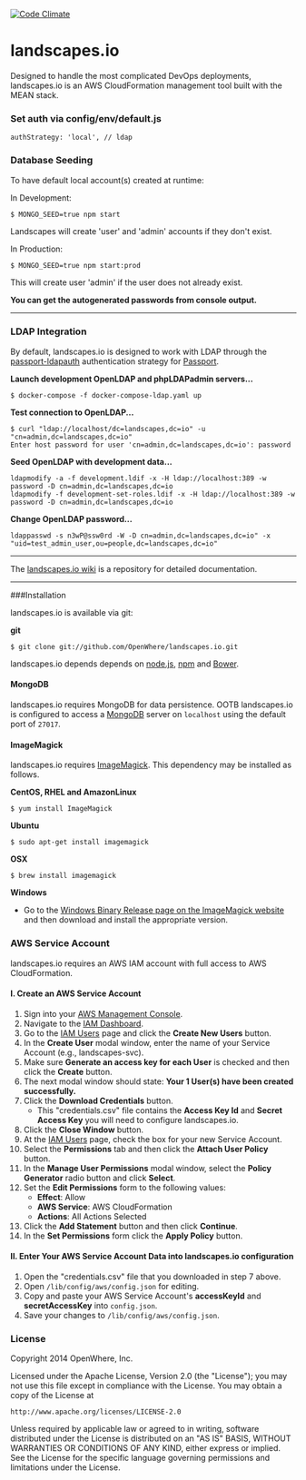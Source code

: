 [![Code Climate](https://codeclimate.com/github/OpenWhere/landscapes.io/badges/gpa.svg)](https://codeclimate.com/github/OpenWhere/landscapes.io)

landscapes.io
===============
Designed to handle the most complicated DevOps deployments, landscapes.io is an AWS CloudFormation management tool built with the MEAN stack.

### Set auth via config/env/default.js
```
authStrategy: 'local', // ldap
```

### Database Seeding

To have default local account(s) created at runtime:

In Development:
```
$ MONGO_SEED=true npm start
```
Landscapes will create 'user' and 'admin' accounts if they don't exist. 

In Production:
```
$ MONGO_SEED=true npm start:prod
```
This will create user 'admin' if the user does not already exist.

**You can get the autogenerated passwords from console output.**

---

### LDAP Integration

By default, landscapes.io is designed to work with LDAP through the [passport-ldapauth](https://github.com/vesse/passport-ldapauth) authentication strategy for [Passport](http://passportjs.org/).

**Launch development OpenLDAP and phpLDAPadmin servers...**
```
$ docker-compose -f docker-compose-ldap.yaml up
```

**Test connection to OpenLDAP...**
```
$ curl "ldap://localhost/dc=landscapes,dc=io" -u "cn=admin,dc=landscapes,dc=io"
Enter host password for user 'cn=admin,dc=landscapes,dc=io': password
```

**Seed OpenLDAP with development data...**
```
ldapmodify -a -f development.ldif -x -H ldap://localhost:389 -w password -D cn=admin,dc=landscapes,dc=io
ldapmodify -f development-set-roles.ldif -x -H ldap://localhost:389 -w password -D cn=admin,dc=landscapes,dc=io 
```

**Change OpenLDAP password...**
```
ldappasswd -s n3wP@ssw0rd -W -D cn=admin,dc=landscapes,dc=io" -x "uid=test_admin_user,ou=people,dc=landscapes,dc=io"
```

---

The [landscapes.io wiki](https://github.com/OpenWhere/landscapes.io/wiki) is a repository for detailed documentation.

---

###Installation

landscapes.io is available via git:

**git**
```
$ git clone git://github.com/OpenWhere/landscapes.io.git
```

landscapes.io depends depends on [node.js](http://nodejs.org/), [npm](https://www.npmjs.org/) and [Bower](http://bower.io/).



#### MongoDB

landscapes.io requires MongoDB for data persistence. OOTB landscapes.io is
configured to access a [MongoDB](http://www.mongodb.org) server on `localhost`
using the default port of `27017`.


#### ImageMagick

landscapes.io requires [ImageMagick](http://www.imagemagick.org). This dependency may be installed as follows.

**CentOS, RHEL and AmazonLinux**

	$ yum install ImageMagick


**Ubuntu**

	$ sudo apt-get install imagemagick


**OSX**

	$ brew install imagemagick


**Windows**

* Go to the [Windows Binary Release page on the ImageMagick website](http://www.imagemagick.org/script/binary-releases.php#windows) and then download and install the appropriate version.


### AWS Service Account

landscapes.io requires an AWS IAM account with full access to AWS CloudFormation.

#### I. Create an AWS Service Account

1. Sign into your [AWS Management Console](https://console.aws.amazon.com).
2. Navigate to the [IAM Dashboard](https://console.aws.amazon.com/iam).
3. Go to the [IAM Users](https://console.aws.amazon.com/iam/home#users) page and click the **Create New Users** button.
4. In the **Create User** modal window, enter the name of your Service Account (e.g., landscapes-svc).
5. Make sure **Generate an access key for each User** is checked and then click the **Create** button.
6. The next modal window should state: **Your 1 User(s) have been created successfully.**
7. Click the **Download Credentials** button.
    * This "credentials.csv" file contains the **Access Key Id** and **Secret Access Key** you will need to configure landscapes.io.
8. Click the **Close Window** button.
10. At the [IAM Users](https://console.aws.amazon.com/iam/home#users) page, check the box for your new Service Account.
11. Select the **Permissions** tab and then click the **Attach User Policy** button.
12. In the **Manage User Permissions** modal window, select the **Policy Generator** radio button and click **Select**.
13. Set the **Edit Permissions** form to the following values:
    * **Effect**: Allow
    * **AWS Service**: AWS CloudFormation
    * **Actions**: All Actions Selected
14. Click the **Add Statement** button and then click **Continue**.
15. In the **Set Permissions** form click the **Apply Policy** button.

#### II. Enter Your AWS Service Account Data into landscapes.io configuration

1. Open the "credentials.csv" file that you downloaded in step 7 above.
2. Open `/lib/config/aws/config.json` for editing.
3. Copy and paste your AWS Service Account's **accessKeyId** and **secretAccessKey** into `config.json`.
4. Save your changes to `/lib/config/aws/config.json`.


### License

Copyright 2014 OpenWhere, Inc.

Licensed under the Apache License, Version 2.0 (the "License");
you may not use this file except in compliance with the License.
You may obtain a copy of the License at

    http://www.apache.org/licenses/LICENSE-2.0

Unless required by applicable law or agreed to in writing, software
distributed under the License is distributed on an "AS IS" BASIS,
WITHOUT WARRANTIES OR CONDITIONS OF ANY KIND, either express or implied.
See the License for the specific language governing permissions and
limitations under the License.
